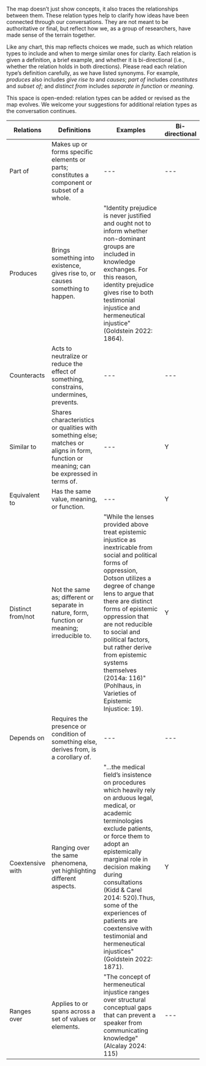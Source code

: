 The map doesn’t just show concepts, it also traces the relationships between them. These relation types help to clarify how ideas have been connected through our conversations. They are not meant to be authoritative or final, but reflect how we, as a group of researchers, have made sense of the terrain together.

Like any chart, this map reflects choices we made, such as which relation types to include and when to merge similar ones for clarity. Each relation is given a definition, a brief example, and whether it is bi-directional (i.e., whether the relation holds in both directions). Please read each relation type’s definition carefully, as we have listed synonyms. For example, _produces_ also includes _give rise to_ and _causes_; _part of_ includes _constitutes_ and _subset of_; and _distinct from_ includes _separate in function_ or _meaning_.

This space is open-ended: relation types can be added or revised as the map evolves. We welcome your suggestions for additional relation types as the conversation continues.

| Relations | Definitions | Examples | Bi-directional |
| --------- | ----------- | -------- | -------------- |
| Part of  | Makes up or forms specific elements or parts; constitutes a component or subset of a whole. | --- | --- |
| Produces | Brings something into existence, gives rise to, or causes something to happen. | "Identity prejudice is never justified and ought not to inform whether non-dominant groups are included in knowledge exchanges. For this reason, identity prejudice gives rise to both testimonial injustice and hermeneutical injustice" (Goldstein 2022: 1864). |
| Counteracts | Acts to neutralize or reduce the effect of something, constrains, undermines, prevents. | --- | --- |
| Similar to | Shares characteristics or qualities with something else; matches or aligns in form, function or meaning; can be expressed in terms of. | --- | Y |
| Equivalent to | Has the same value, meaning, or function. | --- | Y |
| Distinct from/not | Not the same as; different or separate in nature, form, function or meaning; irreducible to. | "While the lenses provided above treat epistemic injustice as inextricable from social and political forms of oppression, Dotson utilizes a degree of change lens to argue that there are distinct forms of epistemic oppression that are not reducible to social and political factors, but rather derive from epistemic systems themselves (2014a: 116)" (Pohlhaus, in Varieties of Epistemic Injustice: 19). | Y |
| Depends on | Requires the presence or condition of something else, derives from, is a corollary of. | --- | --- |
| Coextensive with | Ranging over the same phenomena, yet highlighting different aspects. | "...the medical field’s insistence on procedures which heavily rely on arduous legal, medical, or academic terminologies exclude patients, or force them to adopt an epistemically marginal role in decision making during consultations (Kidd & Carel 2014: 520).Thus, some of the experiences of patients are coextensive with testimonial and hermeneutical injustices" (Goldstein 2022: 1871). | Y |
| Ranges over | Applies to or spans across a set of values or elements. | "The concept of hermeneutical injustice ranges over structural conceptual gaps that can prevent a speaker from communicating knowledge" (Alcalay 2024: 115) | --- |
